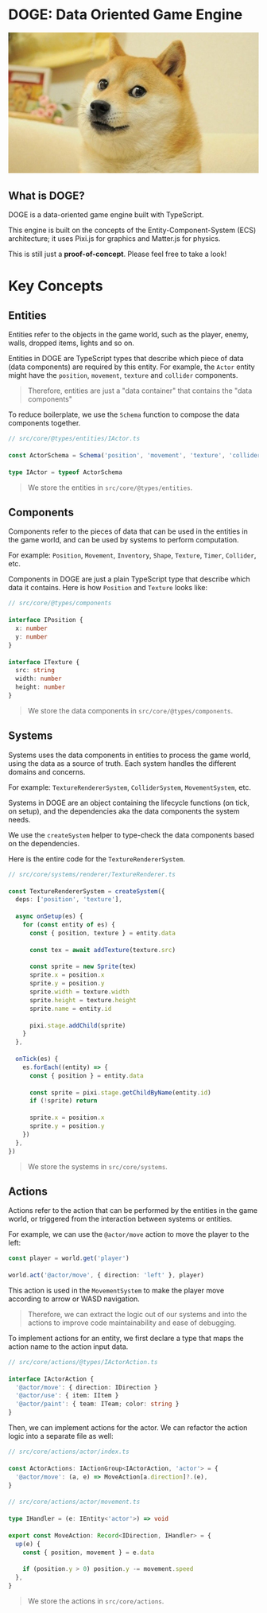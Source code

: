 # DOGE: Data Oriented Game Engine

![DOGE](docs/doge-cover.jpg)

## What is DOGE?

DOGE is a data-oriented game engine built with TypeScript.

This engine is built on the concepts of the Entity-Component-System (ECS) architecture; it uses Pixi.js for graphics and Matter.js for physics.

This is still just a **proof-of-concept**. Please feel free to take a look!

# Key Concepts

## Entities

Entities refer to the objects in the game world, such as the player, enemy, walls, dropped items, lights and so on.

Entities in DOGE are TypeScript types that describe which piece of data (data components) are required by this entity. For example, the `Actor` entity might have the `position`, `movement`, `texture` and `collider` components.

> Therefore, entities are just a "data container" that contains the "data components"

To reduce boilerplate, we use the `Schema` function to compose the data components together.

```ts
// src/core/@types/entities/IActor.ts

const ActorSchema = Schema('position', 'movement', 'texture', 'collider')

type IActor = typeof ActorSchema
```

> We store the entities in `src/core/@types/entities`.

## Components

Components refer to the pieces of data that can be used in the entities in the game world, and can be used by systems to perform computation.

For example: `Position`, `Movement`, `Inventory`, `Shape`, `Texture`, `Timer`, `Collider`, etc.

Components in DOGE are just a plain TypeScript type that describe which data it contains. Here is how `Position` and `Texture` looks like:

```ts
// src/core/@types/components

interface IPosition {
  x: number
  y: number
}

interface ITexture {
  src: string
  width: number
  height: number
}
```

> We store the data components in `src/core/@types/components`.

## Systems

Systems uses the data components in entities to process the game world, using the data as a source of truth. Each system handles the different domains and concerns.

For example: `TextureRendererSystem`, `ColliderSystem`, `MovementSystem`, etc.

Systems in DOGE are an object containing the lifecycle functions (on tick, on setup), and the dependencies aka the data components the system needs.

We use the `createSystem` helper to type-check the data components based on the dependencies.

Here is the entire code for the `TextureRendererSystem`.

```ts
// src/core/systems/renderer/TextureRenderer.ts

const TextureRendererSystem = createSystem({
  deps: ['position', 'texture'],

  async onSetup(es) {
    for (const entity of es) {
      const { position, texture } = entity.data

      const tex = await addTexture(texture.src)

      const sprite = new Sprite(tex)
      sprite.x = position.x
      sprite.y = position.y
      sprite.width = texture.width
      sprite.height = texture.height
      sprite.name = entity.id

      pixi.stage.addChild(sprite)
    }
  },

  onTick(es) {
    es.forEach((entity) => {
      const { position } = entity.data

      const sprite = pixi.stage.getChildByName(entity.id)
      if (!sprite) return

      sprite.x = position.x
      sprite.y = position.y
    })
  },
})
```

> We store the systems in `src/core/systems`.

## Actions

Actions refer to the action that can be performed by the entities in the game world, or triggered from the interaction between systems or entities.

For example, we can use the `@actor/move` action to move the player to the left:

```ts
const player = world.get('player')

world.act('@actor/move', { direction: 'left' }, player)
```

This action is used in the `MovementSystem` to make the player move according to arrow or WASD navigation.

> Therefore, we can extract the logic out of our systems and into the actions to improve code maintainability and ease of debugging.

To implement actions for an entity, we first declare a type that maps the action name to the action input data.

```ts
// src/core/actions/@types/IActorAction.ts

interface IActorAction {
  '@actor/move': { direction: IDirection }
  '@actor/use': { item: IItem }
  '@actor/paint': { team: ITeam; color: string }
}
```

Then, we can implement actions for the actor. We can refactor the action logic into a separate file as well:

```ts
// src/core/actions/actor/index.ts

const ActorActions: IActionGroup<IActorAction, 'actor'> = {
  '@actor/move': (a, e) => MoveAction[a.direction]?.(e),
}

// src/core/actions/actor/movement.ts

type IHandler = (e: IEntity<'actor'>) => void

export const MoveAction: Record<IDirection, IHandler> = {
  up(e) {
    const { position, movement } = e.data

    if (position.y > 0) position.y -= movement.speed
  },
}
```

> We store the actions in `src/core/actions`.
